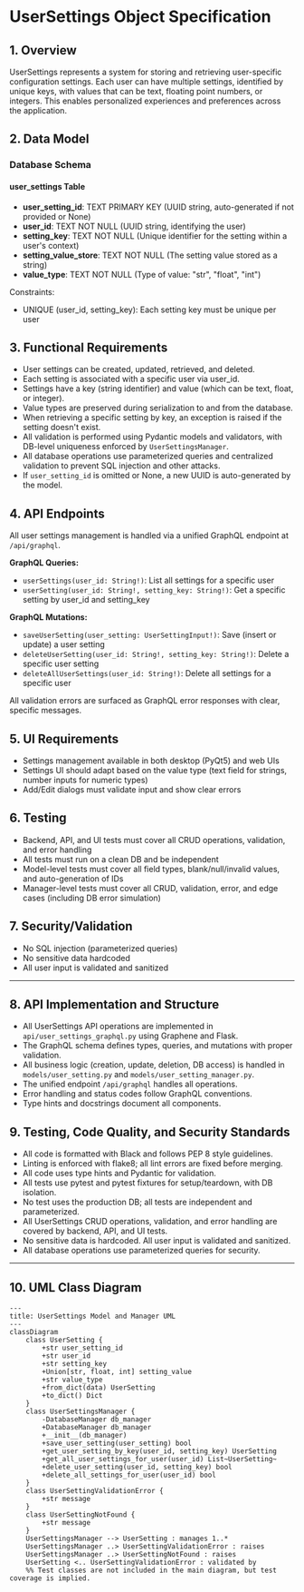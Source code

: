 # UserSettings Object Specification

## 1. Overview
UserSettings represents a system for storing and retrieving user-specific configuration settings. Each user can have multiple settings, identified by unique keys, with values that can be text, floating point numbers, or integers. This enables personalized experiences and preferences across the application.

## 2. Data Model

### Database Schema

#### user_settings Table
- **user_setting_id**: TEXT PRIMARY KEY (UUID string, auto-generated if not provided or None)
- **user_id**: TEXT NOT NULL (UUID string, identifying the user)
- **setting_key**: TEXT NOT NULL (Unique identifier for the setting within a user's context)
- **setting_value_store**: TEXT NOT NULL (The setting value stored as a string)
- **value_type**: TEXT NOT NULL (Type of value: "str", "float", "int")

Constraints:
- UNIQUE (user_id, setting_key): Each setting key must be unique per user

## 3. Functional Requirements
- User settings can be created, updated, retrieved, and deleted.
- Each setting is associated with a specific user via user_id.
- Settings have a key (string identifier) and value (which can be text, float, or integer).
- Value types are preserved during serialization to and from the database.
- When retrieving a specific setting by key, an exception is raised if the setting doesn't exist.
- All validation is performed using Pydantic models and validators, with DB-level uniqueness enforced by `UserSettingsManager`.
- All database operations use parameterized queries and centralized validation to prevent SQL injection and other attacks.
- If `user_setting_id` is omitted or None, a new UUID is auto-generated by the model.

## 4. API Endpoints

All user settings management is handled via a unified GraphQL endpoint at `/api/graphql`.

**GraphQL Queries:**
- `userSettings(user_id: String!)`: List all settings for a specific user
- `userSetting(user_id: String!, setting_key: String!)`: Get a specific setting by user_id and setting_key

**GraphQL Mutations:**
- `saveUserSetting(user_setting: UserSettingInput!)`: Save (insert or update) a user setting
- `deleteUserSetting(user_id: String!, setting_key: String!)`: Delete a specific user setting
- `deleteAllUserSettings(user_id: String!)`: Delete all settings for a specific user

All validation errors are surfaced as GraphQL error responses with clear, specific messages.

## 5. UI Requirements
- Settings management available in both desktop (PyQt5) and web UIs
- Settings UI should adapt based on the value type (text field for strings, number inputs for numeric types)
- Add/Edit dialogs must validate input and show clear errors

## 6. Testing
- Backend, API, and UI tests must cover all CRUD operations, validation, and error handling
- All tests must run on a clean DB and be independent
- Model-level tests must cover all field types, blank/null/invalid values, and auto-generation of IDs
- Manager-level tests must cover all CRUD, validation, error, and edge cases (including DB error simulation)

## 7. Security/Validation
- No SQL injection (parameterized queries)
- No sensitive data hardcoded
- All user input is validated and sanitized

---

## 8. API Implementation and Structure
- All UserSettings API operations are implemented in `api/user_settings_graphql.py` using Graphene and Flask.
- The GraphQL schema defines types, queries, and mutations with proper validation.
- All business logic (creation, update, deletion, DB access) is handled in `models/user_setting.py` and `models/user_setting_manager.py`.
- The unified endpoint `/api/graphql` handles all operations.
- Error handling and status codes follow GraphQL conventions.
- Type hints and docstrings document all components.

## 9. Testing, Code Quality, and Security Standards
- All code is formatted with Black and follows PEP 8 style guidelines.
- Linting is enforced with flake8; all lint errors are fixed before merging.
- All code uses type hints and Pydantic for validation.
- All tests use pytest and pytest fixtures for setup/teardown, with DB isolation.
- No test uses the production DB; all tests are independent and parameterized.
- All UserSettings CRUD operations, validation, and error handling are covered by backend, API, and UI tests.
- No sensitive data is hardcoded. All user input is validated and sanitized.
- All database operations use parameterized queries for security.

---

## 10. UML Class Diagram

```mermaid
---
title: UserSettings Model and Manager UML
---
classDiagram
    class UserSetting {
        +str user_setting_id
        +str user_id
        +str setting_key
        +Union[str, float, int] setting_value
        +str value_type
        +from_dict(data) UserSetting
        +to_dict() Dict
    }
    class UserSettingsManager {
        -DatabaseManager db_manager
        +DatabaseManager db_manager
        +__init__(db_manager)
        +save_user_setting(user_setting) bool
        +get_user_setting_by_key(user_id, setting_key) UserSetting
        +get_all_user_settings_for_user(user_id) List~UserSetting~
        +delete_user_setting(user_id, setting_key) bool
        +delete_all_settings_for_user(user_id) bool
    }
    class UserSettingValidationError {
        +str message
    }
    class UserSettingNotFound {
        +str message
    }
    UserSettingsManager --> UserSetting : manages 1..*
    UserSettingsManager ..> UserSettingValidationError : raises
    UserSettingsManager ..> UserSettingNotFound : raises
    UserSetting <.. UserSettingValidationError : validated by
    %% Test classes are not included in the main diagram, but test coverage is implied.
```
